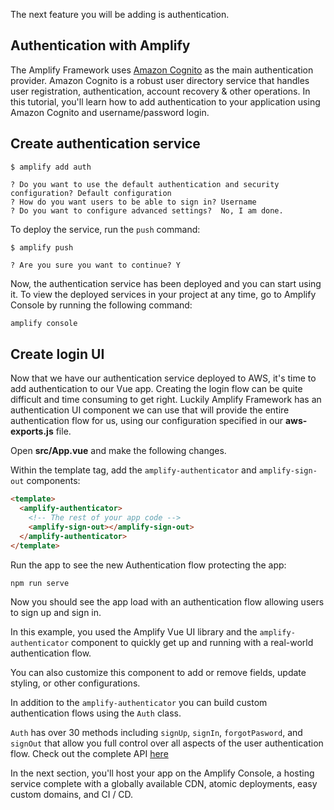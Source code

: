 The next feature you will be adding is authentication.

## Authentication with Amplify

The Amplify Framework uses [Amazon Cognito](https://aws.amazon.com/cognito/) as the main authentication provider. Amazon Cognito is a robust user directory service that handles user registration, authentication, account recovery & other operations. In this tutorial, you'll learn how to add authentication to your application using Amazon Cognito and username/password login.

## Create authentication service

```console
$ amplify add auth

? Do you want to use the default authentication and security configuration? Default configuration
? How do you want users to be able to sign in? Username
? Do you want to configure advanced settings?  No, I am done.
```

To deploy the service, run the `push` command:

```console
$ amplify push

? Are you sure you want to continue? Y
```

Now, the authentication service has been deployed and you can start using it. To view the deployed services in your project at any time, go to Amplify Console by running the following command:

```bash
amplify console
```

## Create login UI

Now that we have our authentication service deployed to AWS, it's time to add authentication to our Vue app. Creating the login flow can be quite difficult and time consuming to get right. Luckily Amplify Framework has an authentication UI component we can use that will provide the entire authentication flow for us, using our configuration specified in our __aws-exports.js__ file.

Open __src/App.vue__ and make the following changes.

Within the template tag, add the `amplify-authenticator` and `amplify-sign-out` components:

```html
<template>
  <amplify-authenticator>
    <!-- The rest of your app code -->
    <amplify-sign-out></amplify-sign-out>
  </amplify-authenticator>
</template>
```

Run the app to see the new Authentication flow protecting the app:

```bash
npm run serve
```

Now you should see the app load with an authentication flow allowing users to sign up and sign in.

In this example, you used the Amplify Vue UI library and the `amplify-authenticator` component to quickly get up and running with a real-world authentication flow.

You can also customize this component to add or remove fields, update styling, or other configurations.

In addition to the `amplify-authenticator` you can build custom authentication flows using the `Auth` class.

`Auth` has over 30 methods including `signUp`, `signIn`, `forgotPasword`, and `signOut` that allow you full control over all aspects of the user authentication flow. Check out the complete API [here](https://aws-amplify.github.io/amplify-js/api/classes/authclass.html)

In the next section, you'll host your app on the Amplify Console, a hosting service complete with a globally available CDN, atomic deployments, easy custom domains, and CI / CD.
